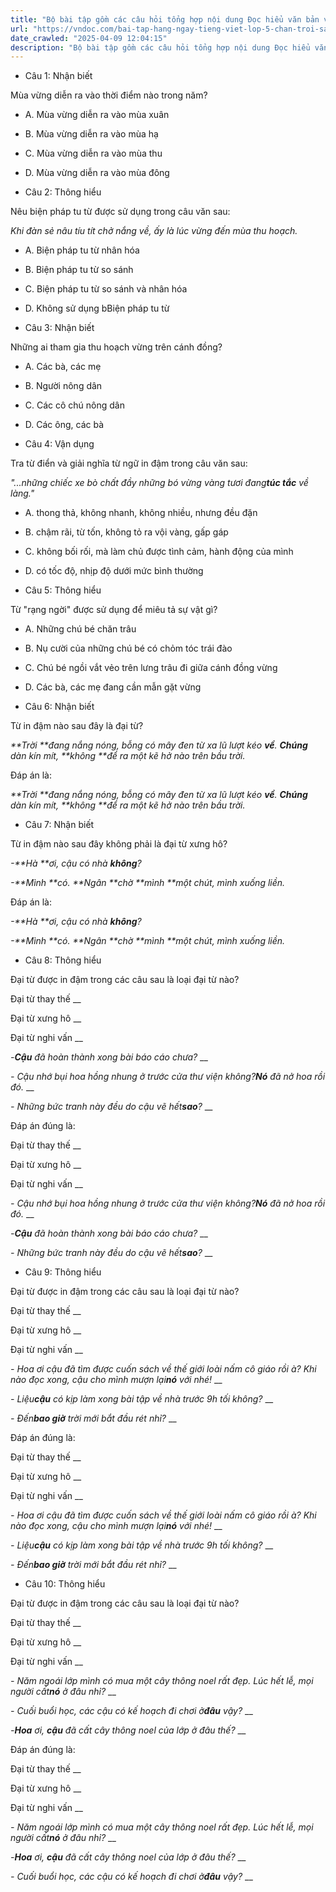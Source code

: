 ```yaml
---
title: "Bộ bài tập gồm các câu hỏi tổng hợp nội dung Đọc hiểu văn bản và Luyện từ và câu được học ở Tuần 11 trong chương trình Tiếng Việt lớp 5 Tập 1 Chân trời sáng tạo."
url: "https://vndoc.com/bai-tap-hang-ngay-tieng-viet-lop-5-chan-troi-sang-tao-tuan-11-thu-4-331636"
date_crawled: "2025-04-09 12:04:15"
description: "Bộ bài tập gồm các câu hỏi tổng hợp nội dung Đọc hiểu văn bản và Luyện từ và câu được học ở Tuần 11 trong chương trình Tiếng Việt lớp 5 Tập 1 Chân trời sáng tạo."
---
```


* Câu 1:  Nhận biết

Mùa vừng diễn ra vào thời điểm nào trong năm?

  * A. Mùa vừng diễn ra vào mùa xuân 
  * B. Mùa vừng diễn ra vào mùa hạ 
  * C. Mùa vừng diễn ra vào mùa thu 
  * D. Mùa vừng diễn ra vào mùa đông 



* Câu 2:  Thông hiểu

Nêu biện pháp tu từ được sử dụng trong câu văn sau:

_Khi đàn sẻ nâu tíu tít chở nắng về, ấy là lúc vừng đến mùa thu hoạch._

  * A. Biện pháp tu từ nhân hóa 
  * B. Biện pháp tu từ so sánh 
  * C. Biện pháp tu từ so sánh và nhân hóa 
  * D. Không sử dụng bBiện pháp tu từ 



* Câu 3:  Nhận biết

Những ai tham gia thu hoạch vừng trên cánh đồng?

  * A. Các bà, các mẹ 
  * B. Người nông dân 
  * C. Các cô chú nông dân 
  * D. Các ông, các bà 



* Câu 4:  Vận dụng

Tra từ điển và giải nghĩa từ ngữ in đậm trong câu văn sau:

_"...những chiếc xe bò chất đầy những bó vừng vàng tươi đang**túc tắc** về làng."_

  * A. thong thả, không nhanh, không nhiều, nhưng đều đặn 
  * B. chậm rãi, từ tốn, không tỏ ra vội vàng, gấp gáp 
  * C. không bối rối, mà làm chủ được tình cảm, hành động của mình 
  * D. có tốc độ, nhịp độ dưới mức bình thường 



* Câu 5:  Thông hiểu

Từ "rạng ngời" được sử dụng để miêu tả sự vật gì?

  * A. Những chú bé chăn trâu 
  * B. Nụ cười của những chú bé có chỏm tóc trái đào 
  * C. Chú bé ngồi vắt vẻo trên lưng trâu đi giữa cánh đồng vừng 
  * D. Các bà, các mẹ đang cần mẫn gặt vừng 



* Câu 6:  Nhận biết

Từ in đậm nào sau đây là đại từ?

_**Trời **đang nắng nóng, bỗng có mây đen từ xa lũ lượt kéo **về**. **Chúng** dàn kín mít, **không **để ra một kẽ hở nào trên bầu trời._

Đáp án là:

_**Trời **đang nắng nóng, bỗng có mây đen từ xa lũ lượt kéo **về**. **Chúng** dàn kín mít, **không **để ra một kẽ hở nào trên bầu trời._

* Câu 7:  Nhận biết

Từ in đậm nào sau đây không phải là đại từ xưng hô?

_-**Hà **ơi, cậu có nhà **không**?_

_-**Mình **có. **Ngân **chờ **mình **một chút, mình xuống liền._

Đáp án là:

_-**Hà **ơi, cậu có nhà **không**?_

_-**Mình **có. **Ngân **chờ **mình **một chút, mình xuống liền._

* Câu 8:  Thông hiểu

Đại từ được in đậm trong các câu sau là loại đại từ nào?

Đại từ thay thế  __

Đại từ xưng hô __

Đại từ nghi vấn __

_-**Cậu** đã hoàn thành xong bài báo cáo chưa?_ __

_\- Cậu nhớ bụi hoa hồng nhung ở trước cửa thư viện không?**Nó** đã nở hoa rồi đó._ __

_\- Những bức tranh này đều do cậu vẽ hết**sao**?_ __

Đáp án đúng là:

Đại từ thay thế __

Đại từ xưng hô __

Đại từ nghi vấn __

_\- Cậu nhớ bụi hoa hồng nhung ở trước cửa thư viện không?**Nó** đã nở hoa rồi đó._ __

_-**Cậu** đã hoàn thành xong bài báo cáo chưa?_ __

_\- Những bức tranh này đều do cậu vẽ hết**sao**?_ __

* Câu 9: Thông hiểu

Đại từ được in đậm trong các câu sau là loại đại từ nào?

Đại từ thay thế  __

Đại từ xưng hô __

Đại từ nghi vấn __

_\- Hoa ơi cậu đã tìm được cuốn sách về thế giới loài nấm cô giáo rồi à? Khi nào đọc xong, cậu cho mình mượn lại**nó** với nhé!_ __

_\- Liệu**cậu** có kịp làm xong bài tập về nhà trước 9h tối không?_ __

_\- Đến**bao giờ** trời mới bắt đầu rét nhỉ?_ __

Đáp án đúng là:

Đại từ thay thế __

Đại từ xưng hô __

Đại từ nghi vấn __

_\- Hoa ơi cậu đã tìm được cuốn sách về thế giới loài nấm cô giáo rồi à? Khi nào đọc xong, cậu cho mình mượn lại**nó** với nhé!_ __

_\- Liệu**cậu** có kịp làm xong bài tập về nhà trước 9h tối không?_ __

_\- Đến**bao giờ** trời mới bắt đầu rét nhỉ?_ __

* Câu 10: Thông hiểu

Đại từ được in đậm trong các câu sau là loại đại từ nào?

Đại từ thay thế  __

Đại từ xưng hô __

Đại từ nghi vấn __

_\- Năm ngoái lớp mình có mua một cây thông noel rất đẹp. Lúc hết lễ, mọi người cất**nó** ở đâu nhỉ?_ __

_\- Cuối buổi học, các cậu có kế hoạch đi chơi ở**đâu** vậy?_ __

_-**Hoa** ơi, **cậu** đã cất cây thông noel của lớp ở đâu thế?_ __

Đáp án đúng là:

Đại từ thay thế __

Đại từ xưng hô __

Đại từ nghi vấn __

_\- Năm ngoái lớp mình có mua một cây thông noel rất đẹp. Lúc hết lễ, mọi người cất**nó** ở đâu nhỉ?_ __

_-**Hoa** ơi, **cậu** đã cất cây thông noel của lớp ở đâu thế?_ __

_\- Cuối buổi học, các cậu có kế hoạch đi chơi ở**đâu** vậy?_ __
